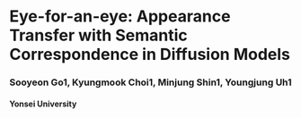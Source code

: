 # Eye-for-an-eye: Appearance Transfer with Semantic Correspondence in Diffusion Models

### Sooyeon Go1,  Kyungmook Choi1,  Minjung Shin1,  Youngjung Uh1
#### Yonsei University
